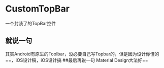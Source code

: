 # CustomTopBar
一个封装了的TopBar控件
## 就说一句
其实Android有原生的Toolbar，没必要自己写Topbar的，但是因为设计你懂的==，iOS设计稿，iOS设计搞
##最后再说一句 
Material Design大法好==
